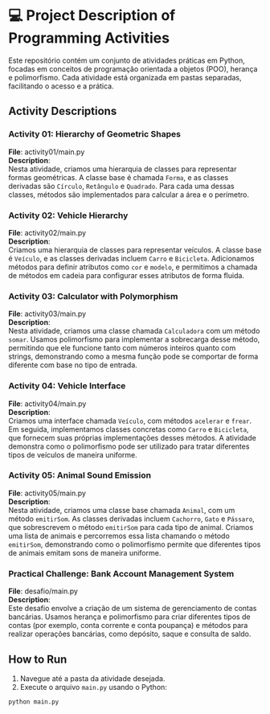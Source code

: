 # 💻 Project Description of Programming Activities

Este repositório contém um conjunto de atividades práticas em Python, focadas em conceitos de programação orientada a objetos (POO), herança e polimorfismo. Cada atividade está organizada em pastas separadas, facilitando o acesso e a prática.

## Activity Descriptions

### Activity 01: Hierarchy of Geometric Shapes
**File**: activity01/main.py  
**Description**:  
Nesta atividade, criamos uma hierarquia de classes para representar formas geométricas. A classe base é chamada `Forma`, e as classes derivadas são `Círculo`, `Retângulo` e `Quadrado`. Para cada uma dessas classes, métodos são implementados para calcular a área e o perímetro.

### Activity 02: Vehicle Hierarchy
**File**: activity02/main.py  
**Description**:  
Criamos uma hierarquia de classes para representar veículos. A classe base é `Veículo`, e as classes derivadas incluem `Carro` e `Bicicleta`. Adicionamos métodos para definir atributos como `cor` e `modelo`, e permitimos a chamada de métodos em cadeia para configurar esses atributos de forma fluida.

### Activity 03: Calculator with Polymorphism
**File**: activity03/main.py  
**Description**:  
Nesta atividade, criamos uma classe chamada `Calculadora` com um método `somar`. Usamos polimorfismo para implementar a sobrecarga desse método, permitindo que ele funcione tanto com números inteiros quanto com strings, demonstrando como a mesma função pode se comportar de forma diferente com base no tipo de entrada.

### Activity 04: Vehicle Interface
**File**: activity04/main.py  
**Description**:  
Criamos uma interface chamada `Veículo`, com métodos `acelerar` e `frear`. Em seguida, implementamos classes concretas como `Carro` e `Bicicleta`, que fornecem suas próprias implementações desses métodos. A atividade demonstra como o polimorfismo pode ser utilizado para tratar diferentes tipos de veículos de maneira uniforme.

### Activity 05: Animal Sound Emission
**File**: activity05/main.py  
**Description**:  
Nesta atividade, criamos uma classe base chamada `Animal`, com um método `emitirSom`. As classes derivadas incluem `Cachorro`, `Gato` e `Pássaro`, que sobrescrevem o método `emitirSom` para cada tipo de animal. Criamos uma lista de animais e percorremos essa lista chamando o método `emitirSom`, demonstrando como o polimorfismo permite que diferentes tipos de animais emitam sons de maneira uniforme.

### Practical Challenge: Bank Account Management System
**File**: desafio/main.py  
**Description**:  
Este desafio envolve a criação de um sistema de gerenciamento de contas bancárias. Usamos herança e polimorfismo para criar diferentes tipos de contas (por exemplo, conta corrente e conta poupança) e métodos para realizar operações bancárias, como depósito, saque e consulta de saldo.

## How to Run

1. Navegue até a pasta da atividade desejada.
2. Execute o arquivo `main.py` usando o Python:

```bash
python main.py
